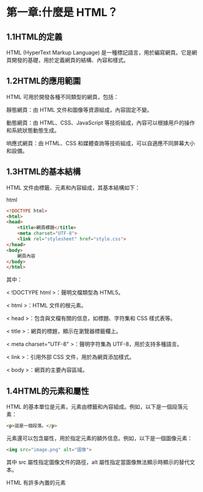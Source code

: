 # 第一章:什麼是 HTML？

## 1.1HTML的定義

HTML (HyperText Markup Language) 是一種標記語言，用於編寫網頁。它是網頁開發的基礎，用於定義網頁的結構、內容和樣式。

## 1.2HTML的應用範圍
HTML 可用於開發各種不同類型的網頁，包括：

靜態網頁：由 HTML 文件和圖像等資源組成，內容固定不變。

動態網頁：由 HTML、CSS、JavaScript 等技術組成，內容可以根據用戶的操作和系統狀態動態生成。

响應式網頁：由 HTML、CSS 和媒體查詢等技術組成，可以自適應不同屏幕大小和設備。

## 1.3HTML的基本結構
HTML 文件由標籤、元素和內容組成，其基本結構如下：

html
```html
<!DOCTYPE html>
<html>
<head>
	<title>網頁標題</title>
	<meta charset="UTF-8">
	<link rel="stylesheet" href="style.css">
</head>
<body>
	網頁內容
</body>
</html>
```

其中：

< !DOCTYPE html >：聲明文檔類型為 HTML5。

< html >：HTML 文件的根元素。
	
< head >：包含與文檔有關的信息，如標題、字符集和 CSS 樣式表等。
	
< title >：網頁的標題，顯示在瀏覽器標籤欄上。
	
< meta charset="UTF-8" >：聲明字符集為 UTF-8，用於支持多種語言。
	
< link >：引用外部 CSS 文件，用於為網頁添加樣式。
	
< body >：網頁的主要內容區域。
	
## 1.4HTML的元素和屬性
HTML 的基本單位是元素，元素由標籤和內容組成。例如，以下是一個段落元素：

```html
<p>這是一個段落。</p>
```
元素還可以包含屬性，用於指定元素的額外信息。例如，以下是一個圖像元素：
```html
<img src="image.png" alt="圖像">
```
其中 src 屬性指定圖像文件的路徑，alt 屬性指定當圖像無法顯示時顯示的替代文本。

HTML 有許多內置的元素
